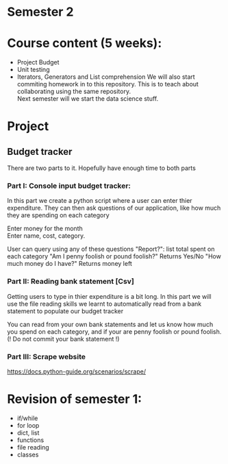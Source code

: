 # Semester 2

# Course content (5 weeks):
- Project Budget
- Unit testing
- Iterators, Generators and List comprehension
We will also start commiting homework in to this repository. This is to teach about collaborating using the same repository.  
Next semester will we start the data science stuff.  

# Project
## Budget tracker
There are two parts to it. Hopefully have enough time to both parts

### Part I: Console input budget tracker:
In this part we create a python script where a user can enter thier expenditure. They can then ask questions of our application, like how much they are spending on each category

Enter money for the month  
Enter name, cost, category.  

User can query using any of these questions
"Report?": list total spent on each category
"Am I penny foolish or pound foolish?" Returns Yes/No
"How much money do I have?" Returns money left

### Part II: Reading bank statement [Csv]
Getting users to type in thier expenditure is a bit long. In this part we will use the file reading skills we learnt to automatically read from a bank statement to populate our budget tracker

You can read from your own bank statements and let us know how much you spend on each category, and if your are penny foolish or pound foolish. (! Do not commit your bank statement !)

### Part III: Scrape website
https://docs.python-guide.org/scenarios/scrape/


# Revision of semester 1:
- if/while
- for loop
- dict, list
- functions
- file reading
- classes
